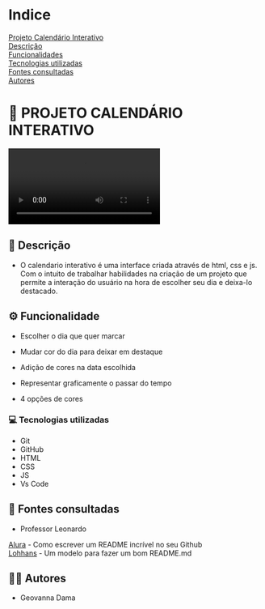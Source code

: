 # Indice

[Projeto Calendário Interativo](#-projeto-calend%C3%A1rio-interativo)    
[Descrição](#-descri%C3%A7%C3%A3o)  
[Funcionalidades](#%EF%B8%8F-funcionalidade)   
[Tecnologias utilizadas](#-tecnologias-utilizadas)   
[Fontes consultadas](#-fontes-consultadas)  
[Autores](#-autores)  

# 🚀 PROJETO CALENDÁRIO INTERATIVO
 
![img](img/gif%20tela.mp4)

## 📝 Descrição 
- O calendario interativo é uma interface criada através de html, css e js. Com o intuito de trabalhar habilidades na criação de um projeto que permite a interação do usuário na hora de escolher seu dia e deixa-lo destacado.

## ⚙️ Funcionalidade 
- Escolher o dia que quer marcar 

- Mudar cor do dia para deixar em destaque 

- Adição de cores na data escolhida

- Representar graficamente o passar do tempo

- 4 opções de cores

### 💻 Tecnologias utilizadas
- Git  
- GitHub  
- HTML  
- CSS  
- JS  
- Vs Code  


## 🔎 Fontes consultadas
- Professor Leonardo   

[Alura](https://www.alura.com.br/artigos/escrever-bom-readme) - Como escrever um README incrível no seu Github  
[Lohhans](https://gist.github.com/lohhans/f8da0b147550df3f96914d3797e9fb89) - Um modelo para fazer um bom README.md


## 🙎🏽 Autores 
- Geovanna Dama  
